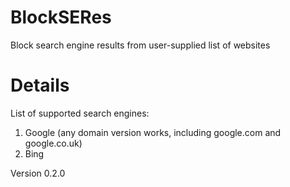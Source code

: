 # BlockSERes
Block search engine results from user-supplied list of websites

# Details
List of supported search engines:
1) Google (any domain version works, including google.com and google.co.uk)
2) Bing

Version 0.2.0
